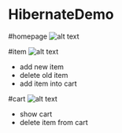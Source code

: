 # HibernateDemo

#homepage
![alt text](https://github.com/ItlizePD/HHibernateDemo/blob/main/homepage.png?raw=true)


#item
![alt text](https://github.com/ItlizePD/HHibernateDemo/blob/main/itemlist.png?raw=true)
- add new item
- delete old item
- add item into cart


#cart
![alt text](https://github.com/ItlizePD/HHibernateDemo/blob/main/cart.png?raw=true)
- show cart
- delete item from cart
